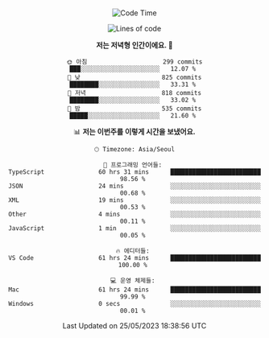 <div align="center">

<br />

 <!--START_SECTION:waka-->
![Code Time](http://img.shields.io/badge/Code%20Time-652%20hrs%2056%20mins-blue)

![Lines of code](https://img.shields.io/badge/%EC%A0%80%EB%8A%94%20%EC%97%AC%ED%83%9C%EA%B9%8C%EC%A7%80%20-2.9%20million%20%EC%A4%84%EC%9D%98%20%EC%BD%94%EB%93%9C%EB%A5%BC%20%EC%9E%91%EC%84%B1%ED%96%88%EC%96%B4%EC%9A%94.-blue)

**저는 저녁형 인간이에요. 🦉** 

```text
🌞 아침                     299 commits         ███░░░░░░░░░░░░░░░░░░░░░░   12.07 % 
🌆 낮　                     825 commits         ████████░░░░░░░░░░░░░░░░░   33.31 % 
🌃 저녁                     818 commits         ████████░░░░░░░░░░░░░░░░░   33.02 % 
🌙 밤　                     535 commits         █████░░░░░░░░░░░░░░░░░░░░   21.60 % 
```


📊 **저는 이번주를 이렇게 시간을 보냈어요.** 

```text
🕑︎ Timezone: Asia/Seoul

💬 프로그래밍 언어들: 
TypeScript               60 hrs 31 mins      █████████████████████████   98.56 % 
JSON                     24 mins             ░░░░░░░░░░░░░░░░░░░░░░░░░   00.68 % 
XML                      19 mins             ░░░░░░░░░░░░░░░░░░░░░░░░░   00.53 % 
Other                    4 mins              ░░░░░░░░░░░░░░░░░░░░░░░░░   00.11 % 
JavaScript               1 min               ░░░░░░░░░░░░░░░░░░░░░░░░░   00.05 % 

🔥 에디터들: 
VS Code                  61 hrs 24 mins      █████████████████████████   100.00 % 

💻 운영 체제들: 
Mac                      61 hrs 24 mins      █████████████████████████   99.99 % 
Windows                  0 secs              ░░░░░░░░░░░░░░░░░░░░░░░░░   00.01 % 
```


 Last Updated on 25/05/2023 18:38:56 UTC
<!--END_SECTION:waka-->

</div>
